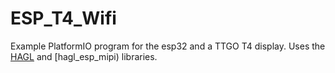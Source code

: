 ESP_T4_Wifi
===========

Example PlatformIO program for the esp32 and a TTGO T4 display. Uses the [HAGL](https://github.com/tuupola/hagl) and [hagl_esp_mipi) libraries. 
